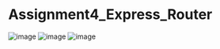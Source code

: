 # Assignment4_Express_Router
![image](https://user-images.githubusercontent.com/91381034/143680890-0a1f130e-039c-49e0-bc83-446d1d54355e.png)
![image](https://user-images.githubusercontent.com/91381034/143680895-ef31dc4a-046a-4c98-935b-2cb9eb8f70e4.png)
![image](https://user-images.githubusercontent.com/91381034/143680893-588268c3-a7c1-4cf2-838f-6a603fe1f389.png)

